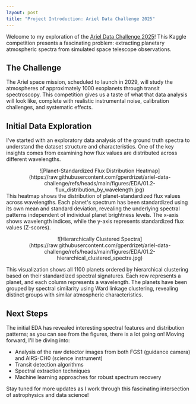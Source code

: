```yaml
---
layout: post
title: "Project Introduction: Ariel Data Challenge 2025"
---
```


Welcome to my exploration of the [Ariel Data Challenge 2025](https://www.kaggle.com/competitions/ariel-data-challenge-2025)! This Kaggle competition presents a fascinating problem: extracting planetary atmospheric spectra from simulated space telescope observations.

## The Challenge

The Ariel space mission, scheduled to launch in 2029, will study the atmospheres of approximately 1000 exoplanets through transit spectroscopy. This competition gives us a taste of what that data analysis will look like, complete with realistic instrumental noise, calibration challenges, and systematic effects.

## Initial Data Exploration

I've started with an exploratory data analysis of the ground truth spectra to understand the dataset structure and characteristics. One of the key insights comes from examining how flux values are distributed across different wavelengths.

<div align="center">
![Planet-Standardized Flux Distribution Heatmap](https://raw.githubusercontent.com/gperdrizet/ariel-data-challenge/refs/heads/main/figures/EDA/01.2-flux_distribution_by_wavelength.jpg)
</div

This heatmap shows the distribution of planet-standardized flux values across wavelengths. Each planet's spectrum has been standardized using its own mean and standard deviation, revealing the underlying spectral patterns independent of individual planet brightness levels. The x-axis shows wavelength indices, while the y-axis represents standardized flux values (Z-scores).

<div align="center">
![Hierarchically Clustered Spectra](https://raw.githubusercontent.com/gperdrizet/ariel-data-challenge/refs/heads/main/figures/EDA/01.2-hierarchical_clustered_spectra.jpg)
</div>

This visualization shows all 1100 planets ordered by hierarchical clustering based on their standardized spectral signatures. Each row represents a planet, and each column represents a wavelength. The planets have been grouped by spectral similarity using Ward linkage clustering, revealing distinct groups with similar atmospheric characteristics.

## Next Steps

The initial EDA has revealed interesting spectral features and distribution patterns; as you can see from the figures, there is a lot going on! Moving forward, I'll be diving into:

- Analysis of the raw detector images from both FGS1 (guidance camera) and AIRS-CH0 (science instrument)
- Transit detection algorithms
- Spectral extraction techniques
- Machine learning approaches for robust spectrum recovery

Stay tuned for more updates as I work through this fascinating intersection of astrophysics and data science!
